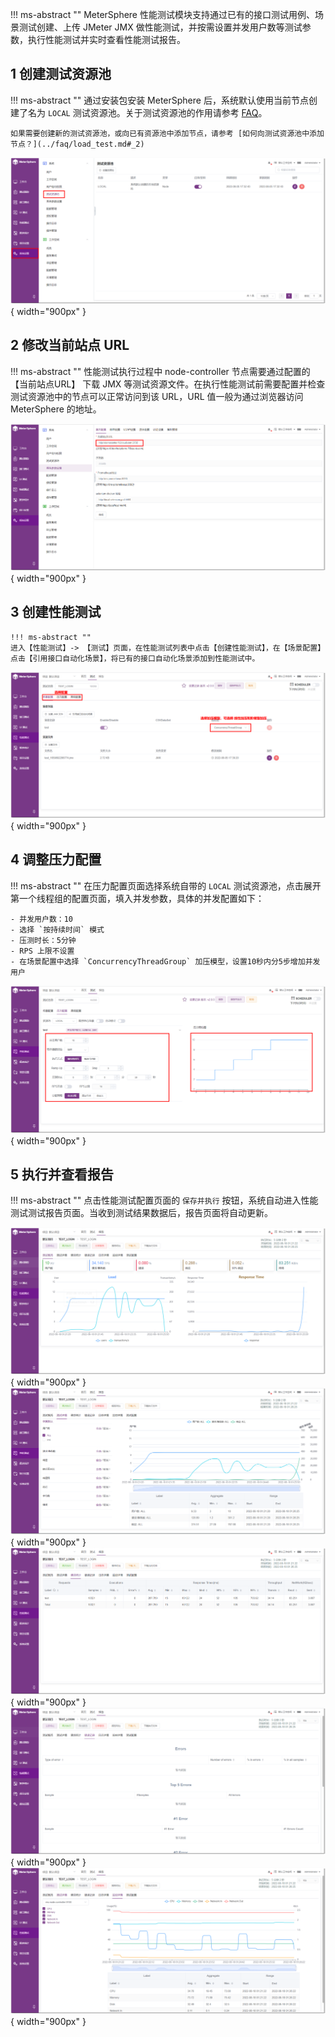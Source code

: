 !!! ms-abstract ""
	MeterSphere 性能测试模块支持通过已有的接口测试用例、场景测试创建、上传 JMeter JMX 做性能测试，并按需设置并发用户数等测试参数，执行性能测试并实时查看性能测试报告。

## 1 创建测试资源池
!!! ms-abstract ""
	通过安装包安装 MeterSphere 后，系统默认使用当前节点创建了名为 `LOCAL` 测试资源池。关于测试资源池的作用请参考 [FAQ](../faq/load_test.md#_1)。

	如果需要创建新的测试资源池，或向已有资源池中添加节点，请参考 [如何向测试资源池中添加节点？](../faq/load_test.md#_2)

![!测试资源池](../img/quick_start/performance/测试资源池.png){ width="900px" }

## 2 修改当前站点 URL
!!! ms-abstract ""
	性能测试执行过程中 node-controller 节点需要通过配置的【当前站点URL】 下载 JMX 等测试资源文件。在执行性能测试前需要配置并检查测试资源池中的节点可以正常访问到该 URL，URL 值一般为通过浏览器访问 MeterSphere 的地址。

![!当前站点URL](../img/quick_start/performance/当前站点URL.png){ width="900px" }

## 3 创建性能测试
	!!! ms-abstract ""
	进入【性能测试】-> 【测试】页面，在性能测试列表中点击【创建性能测试】，在【场景配置】点击【引用接口自动化场景】，将已有的接口自动化场景添加到性能测试中。

![!创建性能测试](../img/quick_start/performance/创建性能测试.png){ width="900px" }

## 4 调整压力配置
!!! ms-abstract ""
	在压力配置页面选择系统自带的 `LOCAL` 测试资源池，点击展开第一个线程组的配置页面，填入并发参数，具体的并发配置如下：

    - 并发用户数：10
    - 选择 `按持续时间` 模式
    - 压测时长：5分钟
    - RPS 上限不设置
    - 在场景配置中选择 `ConcurrencyThreadGroup` 加压模型，设置10秒内分5步增加并发用户

![!创建性能测试](../img/quick_start/performance/性能_测试配置.png){ width="900px" }

## 5 执行并查看报告
!!! ms-abstract ""
	点击性能测试配置页面的 `保存并执行` 按钮，系统自动进入性能测试测试报告页面。当收到测试结果数据后，报告页面将自动更新。

![!性能测试报告](../img/quick_start/performance/性能_性能测试报告1.png){ width="900px" }
![!性能测试报告](../img/quick_start/performance/性能_性能测试报告2.png){ width="900px" }
![!性能测试报告](../img/quick_start/performance/性能_性能测试报告3.png){ width="900px" }
![!性能测试报告](../img/quick_start/performance/性能_性能测试报告4.png){ width="900px" }
![!性能测试报告](../img/quick_start/performance/性能_性能测试报告5.png){ width="900px" }


